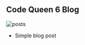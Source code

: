 ## Code Queen 6 Blog

![posts](https://user-images.githubusercontent.com/78724689/161572176-b22bcb12-f272-4da0-aa47-bf17fa097b74.PNG)


- Simple blog post